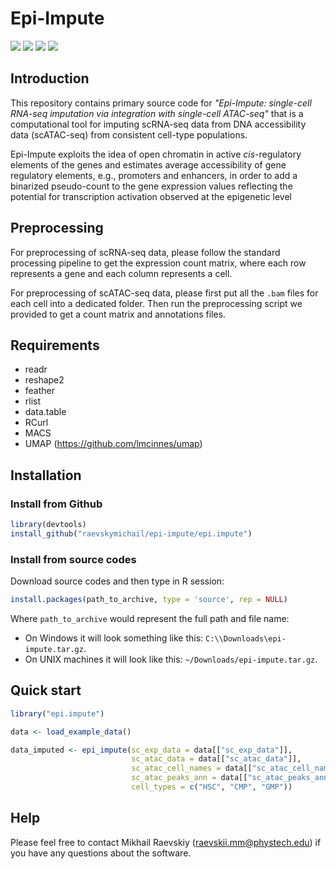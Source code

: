 # Epi-Impute

[![](https://img.shields.io/github/languages/code-size/raevskymichail/epi-impute)](https://img.shields.io/github/languages/code-size/raevskymichail/epi-impute)
[![](https://img.shields.io/github/languages/top/raevskymichail/epi-impute)](https://img.shields.io/github/languages/top/raevskymichail/epi-impute)
[![](https://img.shields.io/github/issues/raevskymichail/epi-impute)](https://img.shields.io/github/issues/raevskymichail/epi-impute)
[![](https://img.shields.io/github/license/raevskymichail/epi-impute)](https://img.shields.io/github/license/raevskymichail/epi-impute)

## Introduction

This repository contains primary source code for *"Epi-Impute: single-cell RNA-seq imputation via integration with single-cell ATAC-seq"* that is a computational tool for imputing scRNA-seq data from DNA accessibility data (scATAC-seq) from consistent cell-type populations.

Epi-Impute exploits the idea of open chromatin in active *cis*-regulatory elements of the genes and estimates average accessibility of gene regulatory elements, e.g., promoters and enhancers, in order to add a binarized pseudo-count to the gene expression values reflecting the potential for transcription activation observed at the epigenetic level

## Preprocessing

For preprocessing of scRNA-seq data, please follow the standard processing pipeline to get the expression count matrix, where each row represents a gene and each column represents a cell.

For preprocessing of scATAC-seq data, please first put all the `.bam` files for each cell into a dedicated folder. Then run the preprocessing script we provided to get a count matrix and annotations files.

## Requirements

* readr
* reshape2
* feather
* rlist
* data.table
* RCurl
* MACS
* UMAP (https://github.com/lmcinnes/umap)

## Installation

### Install from Github
```r
library(devtools)
install_github("raevskymichail/epi-impute/epi.impute")
```

### Install from source codes

Download source codes and then type in R session:

```r
install.packages(path_to_archive, type = 'source', rep = NULL)
```

Where `path_to_archive` would represent the full path and file name:
- On Windows it will look something like this: `C:\\Downloads\epi-impute.tar.gz`.
- On UNIX machines it will look like this: `~/Downloads/epi-impute.tar.gz`.

## Quick start

```r
library("epi.impute")

data <- load_example_data()

data_imputed <- epi_impute(sc_exp_data = data[["sc_exp_data"]],
                           sc_atac_data = data[["sc_atac_data"]],
                           sc_atac_cell_names = data[["sc_atac_cell_names"]],
                           sc_atac_peaks_ann = data[["sc_atac_peaks_ann"]],
                           cell_types = c("HSC", "CMP", "GMP"))
```

## Help

Please feel free to contact Mikhail Raevskiy (raevskii.mm@phystech.edu) if you have any questions about the software.
